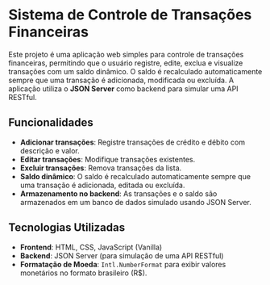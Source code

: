 # Sistema de Controle de Transações Financeiras

Este projeto é uma aplicação web simples para controle de transações financeiras, permitindo que o usuário registre, edite, exclua e visualize transações com um saldo dinâmico. O saldo é recalculado automaticamente sempre que uma transação é adicionada, modificada ou excluída. A aplicação utiliza o **JSON Server** como backend para simular uma API RESTful.

## Funcionalidades

- **Adicionar transações**: Registre transações de crédito e débito com descrição e valor.
- **Editar transações**: Modifique transações existentes.
- **Excluir transações**: Remova transações da lista.
- **Saldo dinâmico**: O saldo é recalculado automaticamente sempre que uma transação é adicionada, editada ou excluída.
- **Armazenamento no backend**: As transações e o saldo são armazenados em um banco de dados simulado usando JSON Server.

## Tecnologias Utilizadas

- **Frontend**: HTML, CSS, JavaScript (Vanilla)
- **Backend**: JSON Server (para simulação de uma API RESTful)
- **Formatação de Moeda**: `Intl.NumberFormat` para exibir valores monetários no formato brasileiro (R$).

